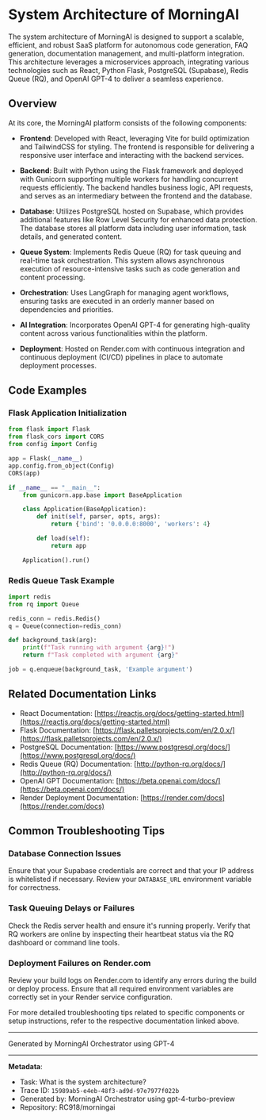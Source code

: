 # System Architecture of MorningAI

The system architecture of MorningAI is designed to support a scalable, efficient, and robust SaaS platform for autonomous code generation, FAQ generation, documentation management, and multi-platform integration. This architecture leverages a microservices approach, integrating various technologies such as React, Python Flask, PostgreSQL (Supabase), Redis Queue (RQ), and OpenAI GPT-4 to deliver a seamless experience.

## Overview

At its core, the MorningAI platform consists of the following components:

- **Frontend**: Developed with React, leveraging Vite for build optimization and TailwindCSS for styling. The frontend is responsible for delivering a responsive user interface and interacting with the backend services.
  
- **Backend**: Built with Python using the Flask framework and deployed with Gunicorn supporting multiple workers for handling concurrent requests efficiently. The backend handles business logic, API requests, and serves as an intermediary between the frontend and the database.

- **Database**: Utilizes PostgreSQL hosted on Supabase, which provides additional features like Row Level Security for enhanced data protection. The database stores all platform data including user information, task details, and generated content.

- **Queue System**: Implements Redis Queue (RQ) for task queuing and real-time task orchestration. This system allows asynchronous execution of resource-intensive tasks such as code generation and content processing.

- **Orchestration**: Uses LangGraph for managing agent workflows, ensuring tasks are executed in an orderly manner based on dependencies and priorities.

- **AI Integration**: Incorporates OpenAI GPT-4 for generating high-quality content across various functionalities within the platform.

- **Deployment**: Hosted on Render.com with continuous integration and continuous deployment (CI/CD) pipelines in place to automate deployment processes.

## Code Examples

### Flask Application Initialization
```python
from flask import Flask
from flask_cors import CORS
from config import Config

app = Flask(__name__)
app.config.from_object(Config)
CORS(app)

if __name__ == "__main__":
    from gunicorn.app.base import BaseApplication

    class Application(BaseApplication):
        def init(self, parser, opts, args):
            return {'bind': '0.0.0.0:8000', 'workers': 4}

        def load(self):
            return app

    Application().run()
```

### Redis Queue Task Example
```python
import redis
from rq import Queue

redis_conn = redis.Redis()
q = Queue(connection=redis_conn)

def background_task(arg):
    print(f"Task running with argument {arg}!")
    return f"Task completed with argument {arg}"

job = q.enqueue(background_task, 'Example argument')
```

## Related Documentation Links

- React Documentation: [https://reactjs.org/docs/getting-started.html](https://reactjs.org/docs/getting-started.html)
- Flask Documentation: [https://flask.palletsprojects.com/en/2.0.x/](https://flask.palletsprojects.com/en/2.0.x/)
- PostgreSQL Documentation: [https://www.postgresql.org/docs/](https://www.postgresql.org/docs/)
- Redis Queue (RQ) Documentation: [http://python-rq.org/docs/](http://python-rq.org/docs/)
- OpenAI GPT Documentation: [https://beta.openai.com/docs/](https://beta.openai.com/docs/)
- Render Deployment Documentation: [https://render.com/docs](https://render.com/docs)

## Common Troubleshooting Tips

### Database Connection Issues
Ensure that your Supabase credentials are correct and that your IP address is whitelisted if necessary. Review your `DATABASE_URL` environment variable for correctness.

### Task Queuing Delays or Failures
Check the Redis server health and ensure it's running properly. Verify that RQ workers are online by inspecting their heartbeat status via the RQ dashboard or command line tools.

### Deployment Failures on Render.com
Review your build logs on Render.com to identify any errors during the build or deploy process. Ensure that all required environment variables are correctly set in your Render service configuration.

For more detailed troubleshooting tips related to specific components or setup instructions, refer to the respective documentation linked above.

---
Generated by MorningAI Orchestrator using GPT-4

---

**Metadata**:
- Task: What is the system architecture?
- Trace ID: `15989ab5-e4eb-48f3-ad9d-97e7977f022b`
- Generated by: MorningAI Orchestrator using gpt-4-turbo-preview
- Repository: RC918/morningai
